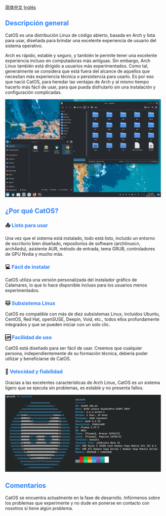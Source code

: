[简体中文](README_zh_CN.md) [Inglés](README.md)

## <font color=#2f81f7>Descripción general</font>

CatOS es una distribución Linux de código abierto, basada en Arch y lista para usar, diseñada para brindar una excelente experiencia de usuario del sistema operativo.

Arch es rápido, estable y seguro, y también le permite tener una excelente experiencia incluso en computadoras más antiguas. Sin embargo, Arch Linux también está dirigido a usuarios más experimentados. Como tal, generalmente se considera que está fuera del alcance de aquellos que necesitan más experiencia técnica o persistencia para usarlo. Es por eso que nació CatOS, para heredar las ventajas de Arch y al mismo tiempo hacerlo más fácil de usar, para que pueda disfrutarlo sin una instalación y configuración complicadas.

![image](./preview/desktop_en.png)

## <font color=#2f81f7>¿Por qué CatOS?</font>

### 📤 <font color=#2f81f7>Listo para usar</font>
Una vez que el sistema está instalado, todo está listo, incluido un entorno de escritorio bien diseñado, repositorios de software (archlinuxcn, arch4edu), asistente AUR, método de entrada, tema GRUB, controladores de GPU Nvdia y mucho más.

### 💻 <font color=#2f81f7>Fácil de instalar</font>
CatOS utiliza una versión personalizada del instalador gráfico de Calamares, lo que lo hace disponible incluso para los usuarios menos experimentados.

### 🐱 <font color=#2f81f7>Subsistema Linux</font>
CatOS es compatible con más de diez subsistemas Linux, incluidos Ubuntu, CentOS, Red Hat, openSUSE, Deepin, Void, etc., todos ellos profundamente integrados y que se pueden iniciar con un solo clic.

### 🆙 <font color=#2f81f7>Facilidad de uso</font>
CatOS está diseñado para ser fácil de usar. Creemos que cualquier persona, independientemente de su formación técnica, debería poder utilizar y beneficiarse de CatOS.

### 🚀 <font color=#2f81f7>Velocidad y fiabilidad</font>
Gracias a las excelentes características de Arch Linux, CatOS es un sistema ligero que se ejecuta sin problemas, es estable y no presenta fallos.

![image](./preview/neofetch_en.png)

## <font color=#2f81f7>Comentarios</font>

CatOS se encuentra actualmente en la fase de desarrollo. Infórmenos sobre los problemas que experimente y no dude en ponerse en contacto con nosotros si tiene algún problema.
